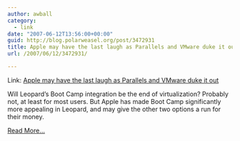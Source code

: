 ```yaml
---
author: awball
category:
  - link
date: "2007-06-12T13:56:00+00:00"
guid: http://blog.polarweasel.org/post/3472931
title: Apple may have the last laugh as Parallels and VMware duke it out
url: /2007/06/12/3472931/

---
```

Link: [Apple may have the last laugh as Parallels and VMware duke it out](http://arstechnica.com/journals/apple.ars/2007/06/12/apple-may-have-the-last-laugh-as-parallels-and-vmware-duke-it-out)

Will Leopard’s Boot Camp integration be the end of virtualization? Probably not, at least for most users. But Apple has made Boot Camp significantly more appealing in Leopard, and may give the other two options a run for their money.

[Read More…](http://arstechnica.com/journals/apple.ars/2007/06/12/apple-may-have-the-last-laugh-as-parallels-and-vmware-duke-it-out)

